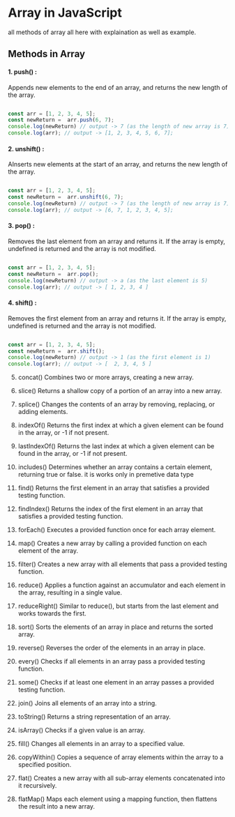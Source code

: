 # Array in JavaScript
all methods of array all here with explaination as well as example.


## Methods in Array 

 #### 1. push() :

Appends new elements to the end of an array, and returns the new length of the array.
```javascript 

const arr = [1, 2, 3, 4, 5];
const newReturn =  arr.push(6, 7);
console.log(newReturn) // output -> 7 (as the length of new array is 7)
console.log(arr); // output -> [1, 2, 3, 4, 5, 6, 7];

```

 #### 2. unshift() :
AInserts new elements at the start of an array, and returns the new length of the array.
```javascript 

const arr = [1, 2, 3, 4, 5];
const newReturn =  arr.unshift(6, 7);
console.log(newReturn) // output -> 7 (as the length of new array is 7)
console.log(arr); // output -> [6, 7, 1, 2, 3, 4, 5];

```

 #### 3. pop() : 
Removes the last element from an array and returns it. If the array is empty, undefined is returned and the array is not modified.
```javascript 

const arr = [1, 2, 3, 4, 5];
const newReturn =  arr.pop();
console.log(newReturn) // output -> a (as the last element is 5)
console.log(arr); // output -> [ 1, 2, 3, 4 ]

```

 #### 4. shift() :
Removes the first element from an array and returns it. If the array is empty, undefined is returned and the array is not modified.
```javascript 

const arr = [1, 2, 3, 4, 5];
const newReturn =  arr.shift();
console.log(newReturn) // output -> 1 (as the first element is 1)
console.log(arr); // output -> [  2, 3, 4, 5 ]

```


5. concat()
Combines two or more arrays, creating a new array.

6. slice()
Returns a shallow copy of a portion of an array into a new array.

7. splice()
Changes the contents of an array by removing, replacing, or adding elements.

8. indexOf()
Returns the first index at which a given element can be found in the array, or -1 if not present.

9. lastIndexOf()
Returns the last index at which a given element can be found in the array, or -1 if not present.

10. includes()
Determines whether an array contains a certain element, returning true or false. it is works only in premetive data type 

11. find()
Returns the first element in an array that satisfies a provided testing function.

12. findIndex()
Returns the index of the first element in an array that satisfies a provided testing function.

13. forEach()
Executes a provided function once for each array element.

14. map()
Creates a new array by calling a provided function on each element of the array.

15. filter()
Creates a new array with all elements that pass a provided testing function.

16. reduce()
Applies a function against an accumulator and each element in the array, resulting in a single value.

17. reduceRight()
Similar to reduce(), but starts from the last element and works towards the first.

18. sort()
Sorts the elements of an array in place and returns the sorted array.

19. reverse()
Reverses the order of the elements in an array in place.

20. every()
Checks if all elements in an array pass a provided testing function.

21. some()
Checks if at least one element in an array passes a provided testing function.

22. join()
Joins all elements of an array into a string.

23. toString()
Returns a string representation of an array.

24. isArray()
Checks if a given value is an array.

25. fill()
Changes all elements in an array to a specified value.

26. copyWithin()
Copies a sequence of array elements within the array to a specified position.

27. flat()
Creates a new array with all sub-array elements concatenated into it recursively.

28. flatMap()
Maps each element using a mapping function, then flattens the result into a new array.